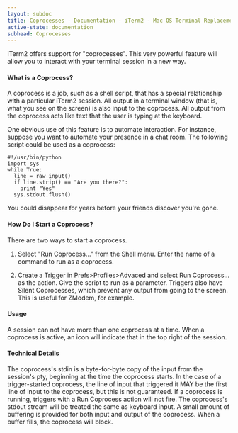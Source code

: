 ```yaml
---
layout: subdoc
title: Coprocesses - Documentation - iTerm2 - Mac OS Terminal Replacement
active-state: documentation
subhead: Coprocesses
---
```

iTerm2 offers support for "coprocesses". This very powerful feature will allow you to interact with your terminal session in a new way.
#### What is a Coprocess?
A coprocess is a job, such as a shell script, that has a special relationship with a particular iTerm2 session. All output in a terminal window (that is, what you see on the screen) is also input to the coprocess. All output from the coprocess acts like text that the user is typing at the keyboard.

One obvious use of this feature is to automate interaction. For instance, suppose you want to automate your presence in a chat room. The following script could be used as a coprocess:


    #!/usr/bin/python 
    import sys 
    while True: 
      line = raw_input() 
      if line.strip() == "Are you there?": 
        print "Yes"
      sys.stdout.flush()

You could disappear for years before your friends discover you're gone.
#### How Do I Start a Coprocess?
There are two ways to start a coprocess.

1. Select "Run Coprocess..." from the Shell menu. Enter the name of a command to run as a coprocess.

2. Create a Trigger in Prefs>Profiles>Advaced and select Run Coprocess... as the action. Give the script to run as a parameter. Triggers also have Silent Coprocesses, which prevent any output from going to the screen. This is useful for ZModem, for example.

#### Usage
A session can not have more than one coprocess at a time. When a coprocess is active, an icon will indicate that in the top right of the session.
#### Technical Details
The coprocess's stdin is a byte-for-byte copy of the input from the session's pty, beginning at the time the coprocess starts. In the case of a trigger-started coprocess, the line of input that triggered it MAY be the first line of input to the coprocess, but this is not guaranteed. If a coprocess is running, triggers with a Run Coprocess action will not fire. The coprocess's stdout stream will be treated the same as keyboard input. A small amount of buffering is provided for both input and output of the coprocess. When a buffer fills, the coprocess will block.
